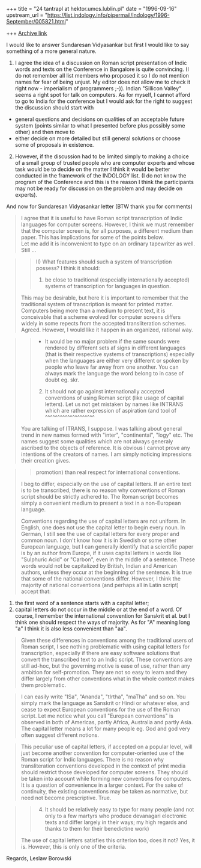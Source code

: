 +++
title = "24 tantrapl at hektor.umcs.lublin.pl"
date = "1996-09-16"
upstream_url = "https://list.indology.info/pipermail/indology/1996-September/005821.html"

+++
[Archive link](https://list.indology.info/pipermail/indology/1996-September/005821.html)

I would like to answer Sundaresan Vidyasankar but first I would like to
say something of a more general nature. 
1) I agree the idea of a discussion on Roman script presentation
of Indic words and texts  on the Conference in Bangalore is quite
convincing. (I do not remember all list members who proposed it so I do not 
mention names for fear of being unjust. My editor does not allow me to check
it right now - imperialism of programmers ;-)). Indian "Sillicon Valley"
seems a right spot for talk on computers. As for myself, I cannot afford to go to
India for the conference but I would ask for the right to suggest the
discussion should start with
* general questions and decisions on qualities of an acceptable future system
(points similar to what I presented before plus possibly some other)
and then move to
* either decide on more detailed but still general solutions or choose some 
of proposals in existence.
2) However, if the discussion had to be limited simply to making a choice of
a small group of trusted people who are computer experts and whose task
would be to decide on the matter  I think it would be better conducted in
the framework of the INDOLOGY list. (I do not know the program of the
Conference and this is the reason I think the participants may not be ready
for discussion on the problem and may decide on experts).

And now for Sundaresan Vidyasankar letter (BTW thank you for comments)
> I agree that it is useful to have Roman script transcription of Indic
> languages for computer screens. However, I think we must remember that the
> computer screen is, for all purposes, a different medium than paper. This
> has implications for some of the points below.  
Let me add it is inconvenient to type on an ordinary tapewriter as well.
Still ...

> 
> > II) What features should such a system of transcription possess?
> > I think it should:
> > 
> > 1) be close to traditional (especially internationally accepted) systems of
> > transcription for languages in question.
> 
> This may be desirable, but here it is important to remember that the
> traditional system of transcription is meant for printed matter. Computers
> being more than a medium to present text, it is conceivable that a scheme
> evolved for computer screens differs widely in some repects from the
> accepted transliteration schemes. 
Agreed. However, I would like it happen in an organized, rational way.

> > * It would be no major problem if the same sounds were rendered by
> > different sets af signs in different languages (that is their respective
> > systems of transcriptions) especially when the languages are either very
> > different or spoken by people who leave far away from one another. You can
> > always mark the language the word belong to in case of doubt eg. skr.
> > 
> > 2) It should not go against internationally accepted conventions of using
> > Roman script (like usage of capital letters). Let us not get mistaken by
> > names like INTRANS which are rather expression of aspiration (and tool of 
>   ^^^^^^^^^^^^^^^^^^^^
> 
> You are talking of ITRANS, I suppose. 
I was talking about general trend in new names formed with "inter",
"continental", "logy" etc. The names suggest some qualities which are not
always generaly ascribed to the objects of reference. It is obvious I cannot
prove any intentions of the creators of names. I am simply noticing
impressions their creation gives.

> > promotion) than real respect for international conventions.
> 
> I beg to differ, especially on the use of capital letters. If an entire
> text is to be transcribed, there is no reason why conventions of Roman
> script should be strictly adhered to. The Roman script becomes simply a
> convenient medium to present a text in a non-European language. 
> 
> Conventions regarding the use of capital letters are not uniform. In
> English, one does not use the capital letter to begin every noun. In
> German, I still see the use of capital letters for every proper and common
> noun. I don't know how it is in Swedish or some other European language,
> but I can generally identify that a scientific paper is by an author from
> Europe, if it uses capital letters in words like "Sulphuric Acid" or
> "Carbon", even in the middle of a sentence. These words would not be
> capitalized by British, Indian and American authors, unless they occur at
> the beginning of the sentence. 
It is true that some of the national conventions differ. However, I think
the majority of national conventions (and perhaps all in Latin script) accept
that:
1) the first word of a sentence starts with a capital letter;
2) capital letters do not occur in the middle or at the end of a word.
Of course, I remember the international convention for Sanskrit et al. but
I think one should respect the ways of majority. As for "A" meaning long "a"
I think it is also less convenient than "aa".

> Given these differences in conventions among the traditional users of
> Roman script, I see nothing problematic with using capital letters for
> transcription, especially if there are easy software solutions that
> convert the transcribed text to an Indic script. These conventions are
> still ad-hoc, but the governing motive is ease of use, rather than any
> ambition for self-promotion. 
They are not so easy to learn and they differ largely from other conventions 
what in the whole context makes them problematic.

> I can easily write "ISa", "Ananda", "tIrtha", "maTha" and so on. You
> simply mark the language as Sanskrit or Hindi or whatever else, and cease
> to expect European conventions for the use of the Roman script.
Let me notice what you call "European conventions" is observed in both of
Americas, partly Africa, Australia and partly Asia. The capital letter means 
a lot for many people eg. God and god very often suggest different notions.

> This peculiar use of capital letters, if accepted on a popular level, will
> just become another convention for computer-oriented use of the Roman
> script for Indic languages. There is no reason why transliteration
> conventions developed in the context of print media should restrict those
> developed for computer screens. 
They should be taken into account while forming new conventions for
computers. It is a question of convenience in a larger context.
> For the sake of continuity, the existing
> conventions may be taken as normative, but need not become prescriptive.
True.

> > 4) It should be relatively easy to type for many people (and not only to
> > a few martyrs who produce devanagari electronic texts and differ largely
> > in their ways; my high regards and thanks to them for their benedictine work) 
> 
> The use of capital letters satisfies this criterion too, does it not?
Yes, it is. However, this is only one of the criteria.

Regards,
	Leslaw Borowski





